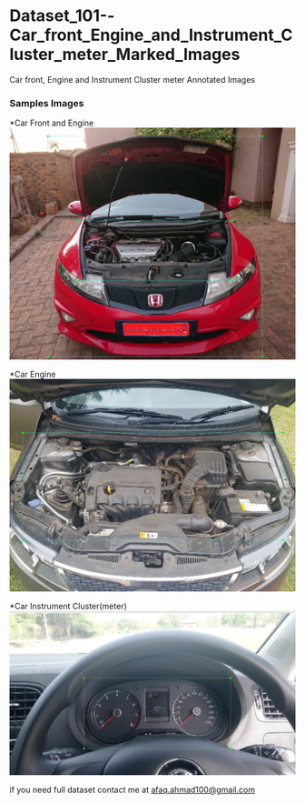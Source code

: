 # Dataset_101--Car_front_Engine_and_Instrument_Cluster_meter_Marked_Images
Car front, Engine and Instrument Cluster meter Annotated Images

### Samples Images
*Car Front and Engine
![Sample 1](sample1.PNG)


*Car Engine
![Sample 2](sample2.PNG)

*Car Instrument Cluster(meter)
![Sample 3](sample3.PNG)


if you need full dataset contact me at [afaq.ahmad100@gmail.com](afaq.ahmad100@gmail.com)
